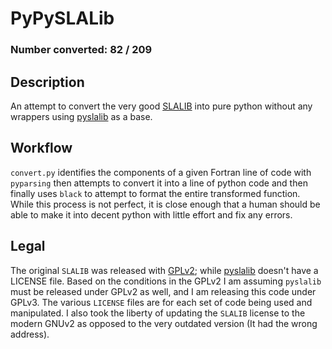 # PyPySLALib

### Number converted: 82 /  209

## Description
An attempt to convert the very good [SLALIB](http://star-www.rl.ac.uk/docs/sun67.htx/sun67.html) into
pure python without any wrappers using [pyslalib](https://github.com/scottransom/pyslalib) as a base.

## Workflow
`convert.py` identifies the components of a given Fortran line of code with `pyparsing` then attempts to
convert it into a line of python code and then finally uses `black` to attempt to format the entire transformed
function. While this process is not perfect, it is close enough that a human should be able to make it into decent
python with little effort and fix any errors.


## Legal
The original `SLALIB` was released with [GPLv2](https://www.gnu.org/licenses/old-licenses/gpl-2.0.en.html); while
[pyslalib](https://github.com/scottransom/pyslalib) doesn't have a LICENSE file. Based on the conditions
in the GPLv2 I am assuming `pyslalib` must be released under GPLv2 as well, and I am releasing this code under
GPLv3. The various `LICENSE` files are for each set of code being used and manipulated. I also took the liberty of
updating the `SLALIB` license to the modern GNUv2 as opposed to the very outdated version (It had the wrong address).
